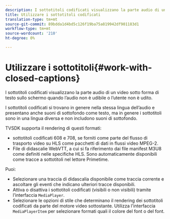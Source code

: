 ```yaml
---
description: I sottotitoli codificati visualizzano la parte audio di un video sotto forma di testo sullo schermo quando l’audio non è udibile o l’utente non è udito.
title: Utilizzare i sottotitoli codificati
translation-type: tm+mt
source-git-commit: 89bdda1d4bd5c126f19ba75a819942df901183d1
workflow-type: tm+mt
source-wordcount: '210'
ht-degree: 0%

---
```



# Utilizzare i sottotitoli{#work-with-closed-captions}

I sottotitoli codificati visualizzano la parte audio di un video sotto forma di testo sullo schermo quando l’audio non è udibile o l’utente non è udito.

I sottotitoli codificati si trovano in genere nella stessa lingua dell’audio e presentano anche suoni di sottofondo come testo, ma in genere i sottotitoli sono in una lingua diversa e non includono suoni di sottofondo.

TVSDK supporta il rendering di questi formati:

* sottotitoli codificati 608 e 708, se forniti come parte del flusso di trasporto video su HLS come pacchetti di dati in flussi video MPEG-2.
* File di didascalie WebVTT, a cui si fa riferimento dai file manifest M3U8 come definiti nelle specifiche HLS. Sono automaticamente disponibili come tracce a sottotitoli nel lettore Primetime.

Puoi:

* Selezionare una traccia di didascalia disponibile come traccia corrente e ascoltare gli eventi che indicano ulteriori tracce disponibili.
* Attiva o disattiva i sottotitoli codificati (visibili o non visibili) tramite l’interfaccia `MediaPlayer`.
* Selezionare le opzioni di stile che determinano il rendering dei sottotitoli codificati da parte del motore video sottostante. Utilizza l&#39;interfaccia `MediaPlayerItem` per selezionare formati quali il colore del font o del font.

